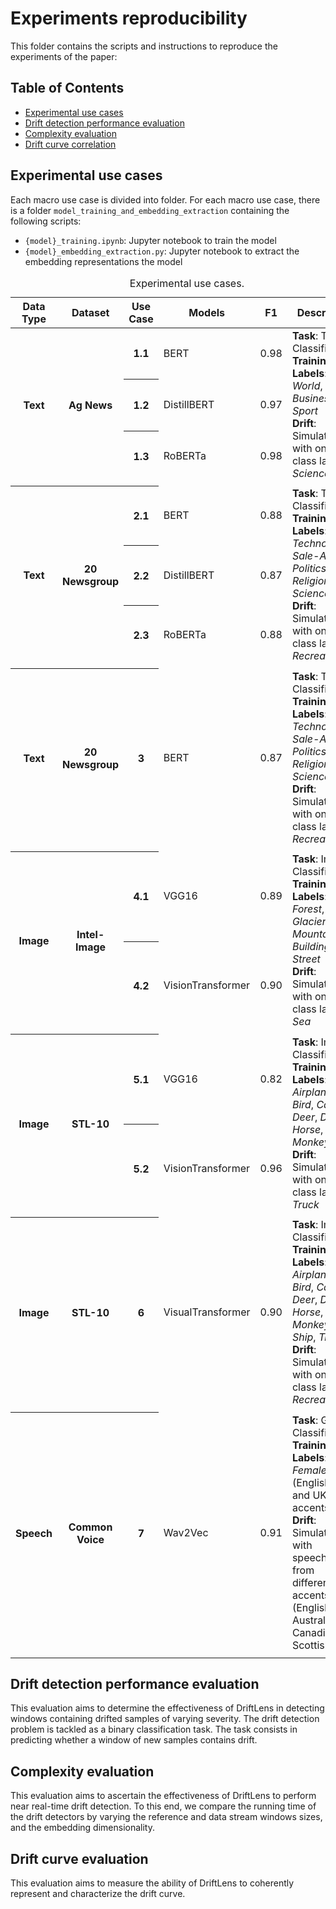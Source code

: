 # Experiments reproducibility
This folder contains the scripts and instructions to reproduce the experiments of the paper:

## Table of Contents
- [Experimental use cases](#experimental-use-cases)
- [Drift detection performance evaluation](#drift-detection-performance-evaluation)
- [Complexity evaluation](#complexity-evaluation)
- [Drift curve correlation](#drift-curve-evaluation)



## Experimental use cases


Each macro use case is divided into folder. 
For each macro use case, there is a folder `model_training_and_embedding_extraction` containing the following scripts:
- `{model}_training.ipynb`: Jupyter notebook to train the model
- `{model}_embedding_extraction.py`: Jupyter notebook to extract the embedding representations the model
<table>
  <caption>Experimental use cases.</caption>
  <thead>
    <tr>
      <th rowspan="3">Data Type</th>
      <th rowspan="3">Dataset</th>
        <th>Use Case</th>
      <th>Models</th>
      <th>F1</th>
      <th rowspan="3">Description</th>
    </tr>
  </thead>
  <tbody>
    <tr>
      <th rowspan="3">Text</th>
      <th rowspan="3">Ag News</th>
      <th>1.1</th>
      <td>BERT</td>
      <td>0.98</td>
      <td rowspan="3"> <b>Task</b>: Topic Classification. <BR>
<b>Training Labels</b>: <i>World</i>, <i>Business</i>, and <i>Sport</i> <BR>
<b>Drift</b>: Simulated with one new class label: <i>Science/Tech</i></td>
    </tr>
    <tr>
      <th>1.2</th>
      <td>DistillBERT</td>
      <td>0.97</td>
    </tr>
    <tr>
      <th>1.3</th>
      <td>RoBERTa</td>
      <td>0.98</td>
    </tr>
    <tr class="separator">
      <td></td>
      <td></td>
      <td></td>
      <td></td>
      <td></td>
      <td></td>
    </tr>
  <tr>
      <th rowspan="3">Text</th>
      <th rowspan="3">20 Newsgroup</th>
      <th>2.1</th>
      <td>BERT</td>
      <td>0.88</td>
      <td rowspan="3"><b>Task</b>: Topic Classification. <BR>
<b>Training Labels</b>: <i>Technology</i>, <i>Sale-Ads</i>, <i>Politics</i>, <i>Religion</i>, <i>Science</i> <BR>
<b>Drift</b>: Simulated with one new class label: <i>Recreation</i></td>
    </tr>
    <tr>
      <th>2.2</th>
      <td>DistillBERT</td>
      <td>0.87</td>
    </tr>
    <tr>
      <th>2.3</th>
      <td>RoBERTa</td>
      <td>0.88</td>
    </tr>
    <tr class="separator">
      <td></td>
      <td></td>
      <td></td>
      <td></td>
      <td></td>
      <td></td>
    </tr>
    <tr>
      <th rowspan="3">Text</th>
      <th rowspan="3">20 Newsgroup</th>
      <th rowspan="3">3</th>
      <td rowspan="3">BERT</td>
      <td rowspan="3">0.87</td>
      <td rowspan="3"><b>Task</b>: Topic Classification. <BR>
    <b>Training Labels</b>: <i>Technology</i>, <i>Sale-Ads</i>, <i>Politics</i>, <i>Religion</i>, <i>Science</i> <BR>
    <b>Drift</b>: Simulated with one new class label: <i>Recreation</i></td>
    </tr>
    <tr>
    </tr>
    <tr>
    </tr>
    <tr class="separator">
      <td></td>
      <td></td>
      <td></td>
      <td></td>
      <td></td>
      <td></td>
    </tr>
  <tr>
      <th rowspan=2">Image</th>
      <th rowspan="2">Intel-Image</th>
      <th>4.1</th>
      <td>VGG16</td>
      <td>0.89</td>
      <td rowspan="2"> <b>Task</b>: Image Classification. <BR>
<b>Training Labels</b>: <i>Forest</i>, <i>Glacier</i>, <i>Mountain</i>, <i>Building</i>, <i>Street</i> <BR>
<b>Drift</b>: Simulated with one new class label: <i>Sea</i></td>
    </tr>
    <tr>
      <th>4.2</th>
      <td>VisionTransformer</td>
      <td>0.90</td>
    </tr>
    <tr class="separator">
      <td></td>
      <td></td>
      <td></td>
      <td></td>
      <td></td>
      <td></td>
    </tr>
  <tr>
      <th rowspan="2">Image</th>
      <th rowspan="2">STL-10</th>
      <th>5.1</th>
      <td>VGG16</td>
      <td>0.82</td>
      <td rowspan="2"> <b>Task</b>: Image Classification. <BR>
<b>Training Labels</b>: <i>Airplane</i>, <i>Bird</i>, <i>Car</i>, <i>Cat</i>, <i>Deer</i>, <i>Dog</i>, <i>Horse</i>, <i>Monkey</i>, <i>Ship</i> <BR>
<b>Drift</b>: Simulated with one new class label: <i>Truck</i></td>
    </tr>
    <tr>
      <th>5.2</th>
      <td>VisionTransformer</td>
      <td>0.96</td>
    </tr>
    <tr class="separator">
      <td></td>
      <td></td>
      <td></td>
      <td></td>
      <td></td>
      <td></td>
    </tr>
    <tr>
      <th rowspan="3">Image</th>
      <th rowspan="3">STL-10</th>
      <th rowspan="3">6</th>
      <td rowspan="3">VisualTransformer</td>
      <td rowspan="3">0.90</td>
      <td rowspan="3"><b>Task</b>: Image Classification. <BR>
    <b>Training Labels</b>: <i>Airplane</i>, <i>Bird</i>, <i>Car</i>, <i>Cat</i>, <i>Deer</i>, <i>Dog</i>, <i>Horse</i>, <i>Monkey</i>, <i>Ship</i>, <i>Truck</i> <BR>
 <b>Drift</b>: Simulated with one new class label: <i>Recreation</i></td>
    </tr>
    <tr>
    </tr>
    <tr>
    </tr>
    <tr class="separator">
      <td></td>
      <td></td>
      <td></td>
      <td></td>
      <td></td>
      <td></td>
    </tr>
<tr>
      <th rowspan="3">Speech</th>
      <th rowspan="3">Common Voice</th>
      <th rowspan="3">7</th>
      <td rowspan="3">Wav2Vec</td>
      <td rowspan="3">0.91</td>
      <td rowspan="3"><b>Task</b>: Gender Classification. <BR>
    <b>Training Labels</b>: <i>Male</i>, <i>Female</i> (English - US and UK accents) <BR>
    <b>Drift</b>: Simulated with speeches from difference accents (English - Australian, Canadian, Scottish)</td>
    </tr>
    <tr>
    </tr>
    <tr>
    </tr>
    <tr class="separator">
      <td></td>
      <td></td>
      <td></td>
      <td></td>
      <td></td>
      <td></td>
    </tr>
  </tbody>
</table>

## Drift detection performance evaluation
This evaluation aims to determine the effectiveness of DriftLens in detecting windows containing drifted samples of varying severity.
The drift detection problem is tackled as a binary classification task. The task consists in predicting whether a window of new samples contains drift. 


## Complexity evaluation
This evaluation aims to ascertain the effectiveness of DriftLens to
perform near real-time drift detection. To this end, we compare the
running time of the drift detectors by varying the reference and
data stream windows sizes, and the embedding dimensionality.

## Drift curve evaluation
This evaluation aims to measure the ability of DriftLens to coherently represent and characterize the drift curve.